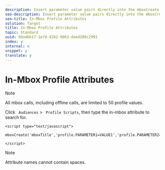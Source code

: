 ```yaml
---
description: Insert parameter value pairs directly into the mboxCreate function. In-mbox attributes have the profile tag inserted before the attribute names.
seo-description: Insert parameter value pairs directly into the mboxCreate function. In-mbox attributes have the profile tag inserted before the attribute names.
seo-title: In-Mbox Profile Attributes
solution: Target
title: In-Mbox Profile Attributes
topic: Standard
uuid: 9da4bb17-1e7d-42b2-9863-daed208c2993
index: y
internal: n
snippet: y
translate: y
---
```


# In-Mbox Profile Attributes


>[!NOTE]
>
>All mbox calls, including offline calls, are limited to 50 profile values.



Click ` Audiences` > ` Profile Scripts`, then type the in-mbox attribute to search for. 


```
<script type="text/javascript"> 
 
mboxCreate('mboxTitle','profile.PARAMETER1=VALUE1','profile.PARAMETER2=VALUE2','profile.PARAMETER3=VALUE3'); 
 
</script>
```



>[!NOTE]
>
>Attribute names cannot contain spaces.


